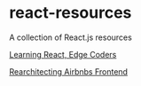 # react-resources
A collection of React.js resources

[Learning React, Edge Coders](https://edgecoders.com/learning-react-js-is-easier-than-you-think-fbd6dc4d935a)

[Rearchitecting Airbnbs Frontend](https://medium.com/airbnb-engineering/rearchitecting-airbnbs-frontend-5e213efc24d2)
